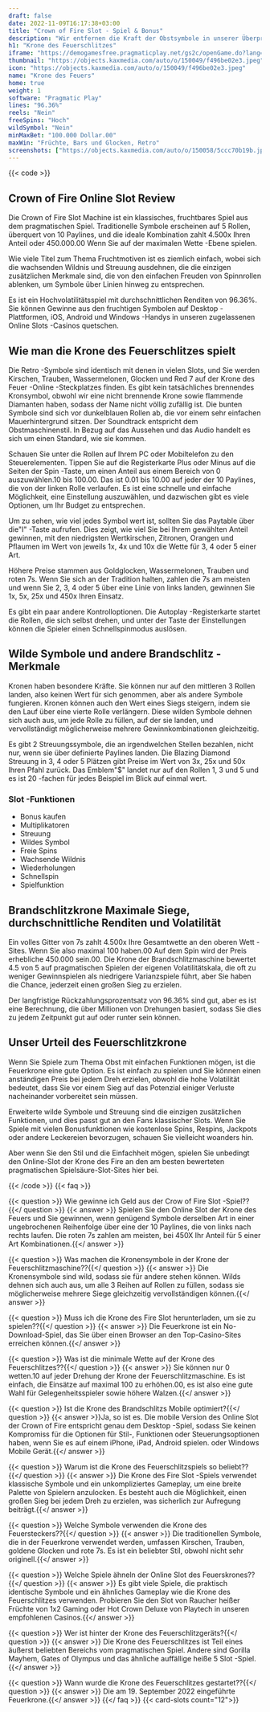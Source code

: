 ```yaml
---
draft: false
date: 2022-11-09T16:17:38+03:00
title: "Crown of Fire Slot - Spiel & Bonus"
description: "Wir entfernen die Kraft der Obstsymbole in unserer Überprüfung des Feuerschlitzes. Entdecken Sie das Gameplay, die Funktionen und das Spielen mit dem besten Casino -Bonus."
h1: "Krone des Feuerschlitzes"
iframe: "https://demogamesfree.pragmaticplay.net/gs2c/openGame.do?lang=en&cur=USD&websiteUrl=https%3A%2F%2Fclienthub.pragmaticplay.com%2F&gcpif=2273&gameSymbol=vs10crownfire&jurisdiction=99&lobbyUrl=https://clienthub.pragmaticplay.com/slots/game-library/"
thumbnail: "https://objects.kaxmedia.com/auto/o/150049/f496be02e3.jpeg"
icon: "https://objects.kaxmedia.com/auto/o/150049/f496be02e3.jpeg"
name: "Krone des Feuers"
home: true
weight: 1
software: "Pragmatic Play"
lines: "96.36%"
reels: "Nein"
freeSpins: "Hoch"
wildSymbol: "Nein"
minMaxBet: "100.000 Dollar.00"
maxWin: "Früchte, Bars und Glocken, Retro"
screenshots: ["https://objects.kaxmedia.com/auto/o/150058/5ccc70b19b.jpeg"]
---
```


{{< code >}}<h2>Crown of Fire Online Slot Review</h2><p>Die Crown of Fire Slot Machine ist ein klassisches, fruchtbares Spiel aus dem pragmatischen Spiel. Traditionelle Symbole erscheinen auf 5 Rollen, überquert von 10 Paylines, und die ideale Kombination zahlt 4.500x Ihren Anteil oder 450.000.00 Wenn Sie auf der maximalen Wette -Ebene spielen.</p><p>Wie viele Titel zum Thema Fruchtmotiven ist es ziemlich einfach, wobei sich die wachsenden Wildnis und Streuung ausdehnen, die die einzigen zusätzlichen Merkmale sind, die von den einfachen Freuden von Spinnrollen ablenken, um Symbole über Linien hinweg zu entsprechen.</p><p>Es ist ein Hochvolatilitätsspiel mit durchschnittlichen Renditen von 96.36%. Sie können Gewinne aus den fruchtigen Symbolen auf Desktop -Plattformen, iOS, Android und Windows -Handys in unseren zugelassenen Online Slots -Casinos quetschen.</p><h2>Wie man die Krone des Feuerschlitzes spielt</h2><p>Die Retro -Symbole sind identisch mit denen in vielen Slots, und Sie werden Kirschen, Trauben, Wassermelonen, Glocken und Red 7 auf der Krone des Feuer -Online -Steckplatzes finden. Es gibt kein tatsächliches brennendes Kronsymbol, obwohl wir eine nicht brennende Krone sowie flammende Diamanten haben, sodass der Name nicht völlig zufällig ist. Die bunten Symbole sind sich vor dunkelblauen Rollen ab, die vor einem sehr einfachen Mauerhintergrund sitzen. Der Soundtrack entspricht dem Obstmaschinenstil. In Bezug auf das Aussehen und das Audio handelt es sich um einen Standard, wie sie kommen.</p><p>Schauen Sie unter die Rollen auf Ihrem PC oder Mobiltelefon zu den Steuerelementen. Tippen Sie auf die Registerkarte Plus oder Minus auf die Seiten der Spin -Taste, um einen Anteil aus einem Bereich von 0 auszuwählen.10 bis 100.00. Das ist 0.01 bis 10.00 auf jeder der 10 Paylines, die von der linken Rolle verlaufen. Es ist eine schnelle und einfache Möglichkeit, eine Einstellung auszuwählen, und dazwischen gibt es viele Optionen, um Ihr Budget zu entsprechen.</p><p>Um zu sehen, wie viel jedes Symbol wert ist, sollten Sie das Paytable über die"I" -Taste aufrufen. Dies zeigt, wie viel Sie bei Ihrem gewählten Anteil gewinnen, mit den niedrigsten Wertkirschen, Zitronen, Orangen und Pflaumen im Wert von jeweils 1x, 4x und 10x die Wette für 3, 4 oder 5 einer Art.</p><p>Höhere Preise stammen aus Goldglocken, Wassermelonen, Trauben und roten 7s. Wenn Sie sich an der Tradition halten, zahlen die 7s am meisten und wenn Sie 2, 3, 4 oder 5 über eine Linie von links landen, gewinnen Sie 1x, 5x, 25x und 450x Ihren Einsatz.</p><p>Es gibt ein paar andere Kontrolloptionen. Die Autoplay -Registerkarte startet die Rollen, die sich selbst drehen, und unter der Taste der Einstellungen können die Spieler einen Schnellspinmodus auslösen.</p><h2>Wilde Symbole und andere Brandschlitz -Merkmale</h2><p>Kronen haben besondere Kräfte. Sie können nur auf den mittleren 3 Rollen landen, also keinen Wert für sich genommen, aber als andere Symbole fungieren. Kronen können auch den Wert eines Siegs steigern, indem sie den Lauf über eine vierte Rolle verlängern. Diese wilden Symbole dehnen sich auch aus, um jede Rolle zu füllen, auf der sie landen, und vervollständigt möglicherweise mehrere Gewinnkombinationen gleichzeitig.</p><p>Es gibt 2 Streuungssymbole, die an irgendwelchen Stellen bezahlen, nicht nur, wenn sie über definierte Paylines landen. Die Blazing Diamond Streuung in 3, 4 oder 5 Plätzen gibt Preise im Wert von 3x, 25x und 50x Ihren Pfahl zurück. Das Emblem"$" landet nur auf den Rollen 1, 3 und 5 und es ist 20 -fachen für jedes Beispiel im Blick auf einmal wert.</p><h3>
Slot -Funktionen</h3><ul>
<li></span>
Bonus kaufen</li>
<li></span>
Multiplikatoren</li>
<li></span>
Streuung</li>
<li></span>
Wildes Symbol</li>
<li></span>
Freie Spins</li>
<li></span>
Wachsende Wildnis</li>
<li></span>
Wiederholungen</li>
<li></span>
Schnellspin</li>
<li></span>
Spielfunktion</li></ul><h2>Brandschlitzkrone Maximale Siege, durchschnittliche Renditen und Volatilität</h2><p>Ein volles Gitter von 7s zahlt 4.500x Ihre Gesamtwette an den oberen Wett -Sites. Wenn Sie also maximal 100 haben.00 Auf dem Spin wird der Preis erhebliche 450.000 sein.00. Die Krone der Brandschlitzmaschine bewertet 4.5 von 5 auf pragmatischen Spielen der eigenen Volatilitätskala, die oft zu weniger Gewinnspielen als niedrigere Varianzspiele führt, aber Sie haben die Chance, jederzeit einen großen Sieg zu erzielen.</p><p>Der langfristige Rückzahlungsprozentsatz von 96.36% sind gut, aber es ist eine Berechnung, die über Millionen von Drehungen basiert, sodass Sie dies zu jedem Zeitpunkt gut auf oder runter sein können.</p><h2>Unser Urteil des Feuerschlitzkrone</h2><p>Wenn Sie Spiele zum Thema Obst mit einfachen Funktionen mögen, ist die Feuerkrone eine gute Option. Es ist einfach zu spielen und Sie können einen anständigen Preis bei jedem Dreh erzielen, obwohl die hohe Volatilität bedeutet, dass Sie vor einem Sieg auf das Potenzial einiger Verluste nacheinander vorbereitet sein müssen.</p><p>Erweiterte wilde Symbole und Streuung sind die einzigen zusätzlichen Funktionen, und dies passt gut an den Fans klassischer Slots. Wenn Sie Spiele mit vielen Bonusfunktionen wie kostenlose Spins, Respins, Jackpots oder andere Leckereien bevorzugen, schauen Sie vielleicht woanders hin.</p><p>Aber wenn Sie den Stil und die Einfachheit mögen, spielen Sie unbedingt den Online-Slot der Krone des Fire an den am besten bewerteten pragmatischen Spielsäure-Slot-Sites hier bei.</p>
{{< /code >}}
{{< faq >}}

{{< question >}} Wie gewinne ich Geld aus der Crow of Fire Slot -Spiel??{{</ question >}}
{{< answer >}} Spielen Sie den Online Slot der Krone des Feuers und Sie gewinnen, wenn genügend Symbole derselben Art in einer ungebrochenen Reihenfolge über eine der 10 Paylines, die von links nach rechts laufen. Die roten 7s zahlen am meisten, bei 450X Ihr Anteil für 5 einer Art Kombinationen.{{</ answer >}}

{{< question >}} Was machen die Kronensymbole in der Krone der Feuerschlitzmaschine??{{</ question >}}
{{< answer >}} Die Kronensymbole sind wild, sodass sie für andere stehen können. Wilds dehnen sich auch aus, um alle 3 Reihen auf Rollen zu füllen, sodass sie möglicherweise mehrere Siege gleichzeitig vervollständigen können.{{</ answer >}}

{{< question >}} Muss ich die Krone des Fire Slot herunterladen, um sie zu spielen??{{</ question >}}
{{< answer >}} Die Feuerkrone ist ein No-Download-Spiel, das Sie über einen Browser an den Top-Casino-Sites erreichen können.{{</ answer >}}

{{< question >}} Was ist die minimale Wette auf der Krone des Feuerschlitzes??{{</ question >}}
{{< answer >}} Sie können nur 0 wetten.10 auf jeder Drehung der Krone der Feuerschlitzmaschine. Es ist einfach, die Einsätze auf maximal 100 zu erhöhen.00, es ist also eine gute Wahl für Gelegenheitsspieler sowie höhere Walzen.{{</ answer >}}

{{< question >}} Ist die Krone des Brandschlitzs Mobile optimiert?{{</ question >}}
{{< answer >}}Ja, so ist es. Die mobile Version des Online Slot der Crown of Fire entspricht genau dem Desktop -Spiel, sodass Sie keinen Kompromiss für die Optionen für Stil-, Funktionen oder Steuerungsoptionen haben, wenn Sie es auf einem iPhone, iPad, Android spielen. oder Windows Mobile Gerät.{{</ answer >}}

{{< question >}} Warum ist die Krone des Feuerschlitzspiels so beliebt??{{</ question >}}
{{< answer >}} Die Krone des Fire Slot -Spiels verwendet klassische Symbole und ein unkompliziertes Gameplay, um eine breite Palette von Spielern anzulocken. Es besteht auch die Möglichkeit, einen großen Sieg bei jedem Dreh zu erzielen, was sicherlich zur Aufregung beiträgt.{{</ answer >}}

{{< question >}} Welche Symbole verwenden die Krone des Feuersteckers??{{</ question >}}
{{< answer >}} Die traditionellen Symbole, die in der Feuerkrone verwendet werden, umfassen Kirschen, Trauben, goldene Glocken und rote 7s. Es ist ein beliebter Stil, obwohl nicht sehr originell.{{</ answer >}}

{{< question >}} Welche Spiele ähneln der Online Slot des Feuerskrones??{{</ question >}}
{{< answer >}} Es gibt viele Spiele, die praktisch identische Symbole und ein ähnliches Gameplay wie die Krone des Feuerschlitzes verwenden. Probieren Sie den Slot von Raucher heißer Früchte von 1x2 Gaming oder Hot Crown Deluxe von Playtech in unseren empfohlenen Casinos.{{</ answer >}}

{{< question >}} Wer ist hinter der Krone des Feuerschlitzgeräts?{{</ question >}}
{{< answer >}} Die Krone des Feuerschlitzes ist Teil eines äußerst beliebten Bereichs vom pragmatischen Spiel. Andere sind Gorilla Mayhem, Gates of Olympus und das ähnliche auffällige heiße 5 Slot -Spiel.{{</ answer >}}

{{< question >}} Wann wurde die Krone des Feuerschlitzes gestartet??{{</ question >}}
{{< answer >}} Die am 19. September 2022 eingeführte Feuerkrone.{{</ answer >}}
{{</ faq >}}
{{< card-slots count="12">}}